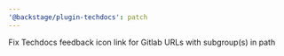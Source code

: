 ```yaml
---
'@backstage/plugin-techdocs': patch
---
```


Fix Techdocs feedback icon link for Gitlab URLs with subgroup(s) in path
